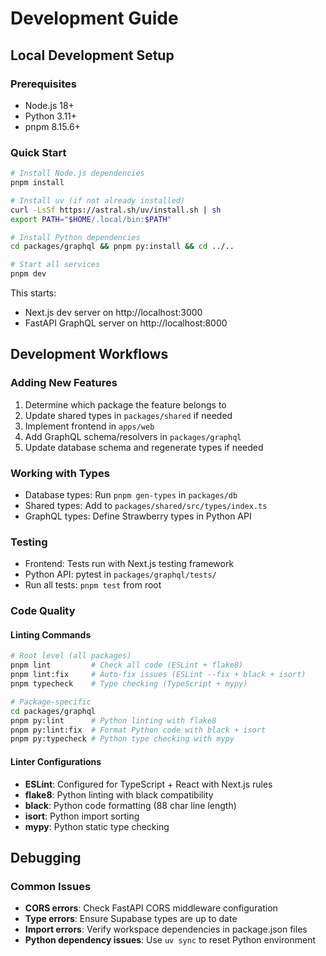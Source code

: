 # Development Guide

## Local Development Setup

### Prerequisites
- Node.js 18+
- Python 3.11+
- pnpm 8.15.6+

### Quick Start
```bash
# Install Node.js dependencies
pnpm install

# Install uv (if not already installed)
curl -LsSf https://astral.sh/uv/install.sh | sh
export PATH="$HOME/.local/bin:$PATH"

# Install Python dependencies
cd packages/graphql && pnpm py:install && cd ../..

# Start all services
pnpm dev
```

This starts:
- Next.js dev server on http://localhost:3000
- FastAPI GraphQL server on http://localhost:8000

## Development Workflows

### Adding New Features
1. Determine which package the feature belongs to
2. Update shared types in `packages/shared` if needed
3. Implement frontend in `apps/web`
4. Add GraphQL schema/resolvers in `packages/graphql`
5. Update database schema and regenerate types if needed

### Working with Types
- Database types: Run `pnpm gen-types` in `packages/db`
- Shared types: Add to `packages/shared/src/types/index.ts`
- GraphQL types: Define Strawberry types in Python API

### Testing
- Frontend: Tests run with Next.js testing framework
- Python API: pytest in `packages/graphql/tests/`
- Run all tests: `pnpm test` from root

### Code Quality

#### Linting Commands
```bash
# Root level (all packages)
pnpm lint         # Check all code (ESLint + flake8)
pnpm lint:fix     # Auto-fix issues (ESLint --fix + black + isort)
pnpm typecheck    # Type checking (TypeScript + mypy)

# Package-specific
cd packages/graphql
pnpm py:lint      # Python linting with flake8
pnpm py:lint:fix  # Format Python code with black + isort
pnpm py:typecheck # Python type checking with mypy
```

#### Linter Configurations
- **ESLint**: Configured for TypeScript + React with Next.js rules
- **flake8**: Python linting with black compatibility
- **black**: Python code formatting (88 char line length)
- **isort**: Python import sorting
- **mypy**: Python static type checking

## Debugging

### Common Issues
- **CORS errors**: Check FastAPI CORS middleware configuration
- **Type errors**: Ensure Supabase types are up to date
- **Import errors**: Verify workspace dependencies in package.json files
- **Python dependency issues**: Use `uv sync` to reset Python environment